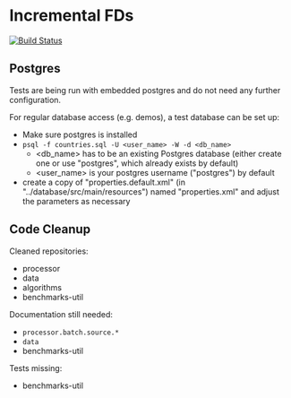 # Incremental FDs

[![Build Status](https://travis-ci.com/torbenm/incremental-fds.svg?token=mxmHNpq8YYiojbw5SogU&branch=master)](https://travis-ci.com/torbenm/incremental-fds)


## Postgres

Tests are being run with embedded postgres and do not need any further configuration.

For regular database access (e.g. demos), a test database can be set up:

- Make sure postgres is installed
- `psql -f countries.sql -U <user_name> -W -d <db_name>`
	* <db_name> has to be an existing Postgres database (either create one or use "postgres", which already exists by default)
	* <user_name> is your postgres username ("postgres") by default
- create a copy of "properties.default.xml" (in "../database/src/main/resources") named "properties.xml" and adjust the parameters as necessary


## Code Cleanup

Cleaned repositories:

* processor
* data
* algorithms
* benchmarks-util

Documentation still needed: 
* `processor.batch.source.*`
* `data`
* benchmarks-util

Tests missing:
* benchmarks-util